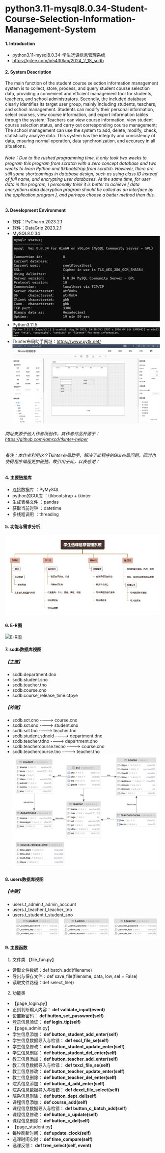 # python3.11-mysql8.0.34-Student-Course-Selection-Information-Management-System

#### 1. Introduction
- python3.11-mysql8.0.34-学生选课信息管理系统
- https://gitee.com/in5430km/2024_2_18_scdb
#### 2. System Description
The main function of the student course selection information management system is to collect, store, process, and query student course selection data, providing a convenient and efficient management tool for students, teachers, and school administrators. Secondly, the included database clearly identifies its target user group, mainly including students, teachers, and school management. Students can modify their personal information, select courses, view course information, and export information tables through the system; Teachers can view course information, view student course selection status, and carry out corresponding course management; The school management can use the system to add, delete, modify, check, statistically analyze data. This system has the integrity and consistency of data, ensuring normal operation, data synchronization, and accuracy in all situations.
###### Note：Due to the rushed programming time, it only took two weeks to program this program from scratch with a zero concept database and two weeks to learn Python and ttkbootstrap from scratch. However, there are still some shortcomings in database design, such as using class ID instead of full name, and encrypting user databases. At the same time, for user data in the program, I personally think it is better to achieve [ data encryption+data decryption program should be called as an interface by the application program ], and perhaps choose a better method than this.


#### 3. Development Environment
- 软件：PyCharm 2023.2.1
- 软件：DataGrip 2023.2.1
- MySQL8.0.34
![MySQL8.0.34](/readme/mysql.png)
- Python3.11.5
![Python3.11.5](/readme/python.png)
- Tkinter布局助手网址：https://www.pytk.net/
![Tkinter布局助手](/readme/Tkinter%E5%B8%83%E5%B1%80%E5%8A%A9%E6%89%8B.png)
###### 网址来源于他人作者所创作，其作者作品开源于：https://github.com/iamxcd/tkinter-helper
###### 备注：本作者利用这个Tkinter布局助手，解决了此程序的GUI布局问题，同时也使得程序编程更加便捷。故引用于此，以表感谢！
#### 4. 主要链接库
- 连接数据库 ：PyMySQL
- python的GUI库 ：ttkbootstrap + tkinter
- 生成表格文件 ：pandas
- 获取当前时钟 ：datetime
- 多线程调用 ：threading
#### 5. 功能与需求分析
![功能框图](/readme/%E5%88%86%E6%9E%90%E5%9B%BE.png)
#### 6. E-R图
![E-R图](/readme/E-R%E5%9B%BE.png)
#### 7. scdb数据库视图
##### 【主键】
- scdb.department.dno
- scdb.student.sno
- scdb.teacher.tno
- scdb.course.cno
- scdb.course_release_time.ctpye
##### 【外键】
- scdb.sct.cno              ---->    course.cno
- scdb.sct.sno              ---->    student.sno
- scdb.sct.tno              ---->    teacher.tno
- scdb.student.sdnoid       ---->    department.dno
- scdb.teacher.tdno         ---->    department.dno
- scdb.teachercourse.tecno  ---->    course.cno
- scdb.teachercourse.tno    ---->    teacher.tno
![scdb视图](/readme/scdb.jpg)
#### 8. users数据库视图
##### 【主键】
- users.t_admin.t_admin_account	
- users.t_teacher.t_teacher_tno
- users.t_student.t_student_sno
![users视图](/readme/users.jpg)
#### 9. 主要函数
1. 文件类
【file_fun.py】
- 读取文件数据：def batch_add(filename)
- 导出与保存文件：def save_file(filename, data, low, sel = False)
- 读取文件路径：def select_file()
2. 功能类
- 【page_login.py】
- 正则判断输入内容： **def validate_input(event)** 
- 设置新密码： **def button_set_password(self)** 
- 登录信息验证： **def login_tip(self)** 
- 【page_admin.py】
- 学生信息添加： **def button_student_add_enter(self)** 
- 学生信息数据导入与检错： **def excl_file_se(self)** 
- 学生信息修改： **def button_student_update_enter(self)** 
- 学生信息删除： **def button_student_del_enter(self)** 
- 教工信息添加： **def button_teacher_add_enter(self)** 
- 教工信息数据导入与检错： **def texcl_file_se(self)** 
- 教工信息修改： **def button_teacher_update_enter(self)** 
- 教工信息删除： **def button_teacher_del_enter(self)** 
- 院系信息添加： **def button_d_add_enter(self)** 
- 院系信息数据导入与检错： **def dexcl_file_selcet(self)** 
- 院系信息删除： **def button_dept_del(self)** 
- 课程信息添加： **def course_add(self)** 
- 课程信息数据导入与检错： **def button_c_batch_add(self)** 
- 课程信息修改： **def button_c_update(self)** 
- 课程信息删除： **def button_c_del(self)** 
- 【page_student.py】 
- 每秒刷新时间： **def update_clock(self)** 
- 选课时间实时： **def time_compare(self)** 
- 选课反馈： **def tree_select(self, event)** 

